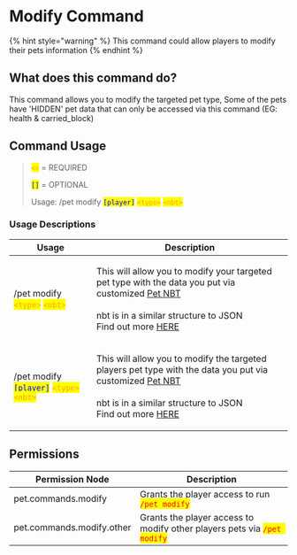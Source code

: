 # Modify Command

{% hint style="warning" %}
This command could allow players to modify their pets information
{% endhint %}

## What does this command do?

This command allows you to modify the targeted pet type, Some of the pets have 'HIDDEN' pet data that can only be accessed via this command (EG: health & carried\_block)

## Command Usage

> <mark style="color:orange;">`<>`</mark> = REQUIRED
>
> <mark style="color:blue;">`[]`</mark> = OPTIONAL
>
> Usage: /pet modify <mark style="color:blue;">`[player]`</mark> <mark style="color:orange;">`<type>`</mark> <mark style="color:orange;">`<nbt>`</mark>

### Usage Descriptions

| Usage                                                                                                                                          | Description                                                                                                                                                                                                                                                                             |
| ---------------------------------------------------------------------------------------------------------------------------------------------- | --------------------------------------------------------------------------------------------------------------------------------------------------------------------------------------------------------------------------------------------------------------------------------------- |
| /pet modify <mark style="color:orange;">`<type>`</mark> <mark style="color:orange;">`<nbt>`</mark>                                             | <p>This will allow you to modify your targeted pet type with the data you put via customized <a href="../../pet-nbt/pet-nbt-tags/">Pet NBT</a><br><br>nbt is in a similar structure to JSON<br>Find out more <a href="https://minecraft.fandom.com/wiki/NBT_format">HERE</a></p>        |
| /pet modify <mark style="color:blue;">`[player]`</mark> <mark style="color:orange;">`<type>`</mark> <mark style="color:orange;">`<nbt>`</mark> | <p>This will allow you to modify the targeted players pet type with the data you put via customized <a href="../../pet-nbt/pet-nbt-tags/">Pet NBT</a><br><br>nbt is in a similar structure to JSON<br>Find out more <a href="https://minecraft.fandom.com/wiki/NBT_format">HERE</a></p> |

## Permissions

| Permission Node           | Description                                                                                             |
| ------------------------- | ------------------------------------------------------------------------------------------------------- |
| pet.commands.modify       | Grants the player access to run <mark style="color:red;">`/pet modify`</mark>                           |
| pet.commands.modify.other | Grants the player access to modify other players pets via <mark style="color:red;">`/pet modify`</mark> |
